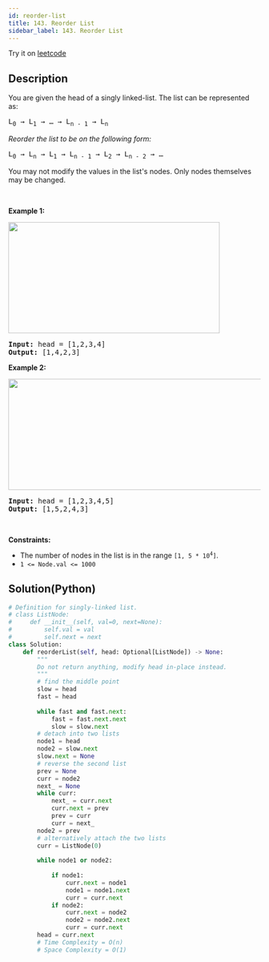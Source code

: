 ```yaml
---
id: reorder-list
title: 143. Reorder List
sidebar_label: 143. Reorder List
---
```


Try it on <a href='https://leetcode.com/problems/reorder-list'>leetcode</a>
## Description
<div class="description">
<div><p>You are given the head of a singly linked-list. The list can be represented as:</p>

<pre>L<sub>0</sub> → L<sub>1</sub> → … → L<sub>n - 1</sub> → L<sub>n</sub>
</pre>

<p><em>Reorder the list to be on the following form:</em></p>

<pre>L<sub>0</sub> → L<sub>n</sub> → L<sub>1</sub> → L<sub>n - 1</sub> → L<sub>2</sub> → L<sub>n - 2</sub> → …
</pre>

<p>You may not modify the values in the list's nodes. Only nodes themselves may be changed.</p>

<p>&nbsp;</p>
<p><strong>Example 1:</strong></p>
<img alt="" src="https://assets.leetcode.com/uploads/2021/03/04/reorder1linked-list.jpg" style="width: 422px; height: 222px;">
<pre><strong>Input:</strong> head = [1,2,3,4]
<strong>Output:</strong> [1,4,2,3]
</pre>

<p><strong>Example 2:</strong></p>
<img alt="" src="https://assets.leetcode.com/uploads/2021/03/09/reorder2-linked-list.jpg" style="width: 542px; height: 222px;">
<pre><strong>Input:</strong> head = [1,2,3,4,5]
<strong>Output:</strong> [1,5,2,4,3]
</pre>

<p>&nbsp;</p>
<p><strong>Constraints:</strong></p>

<ul>
	<li>The number of nodes in the list is in the range <code>[1, 5 * 10<sup>4</sup>]</code>.</li>
	<li><code>1 &lt;= Node.val &lt;= 1000</code></li>
</ul>
</div>
</div>

## Solution(Python)
```Python
# Definition for singly-linked list.
# class ListNode:
#     def __init__(self, val=0, next=None):
#         self.val = val
#         self.next = next
class Solution:
    def reorderList(self, head: Optional[ListNode]) -> None:
        """
        Do not return anything, modify head in-place instead.
        """
        # find the middle point
        slow = head
        fast = head
        
        while fast and fast.next:
            fast = fast.next.next
            slow = slow.next
        # detach into two lists
        node1 = head
        node2 = slow.next
        slow.next = None
        # reverse the second list
        prev = None
        curr = node2
        next_ = None
        while curr:
            next_ = curr.next 
            curr.next = prev
            prev = curr
            curr = next_
        node2 = prev
        # alternatively attach the two lists
        curr = ListNode(0)
        
        while node1 or node2:
            
            if node1:
                curr.next = node1
                node1 = node1.next
                curr = curr.next
            if node2:
                curr.next = node2
                node2 = node2.next
                curr = curr.next
        head = curr.next
        # Time Complexity = O(n)
        # Space Complexity = O(1)
```